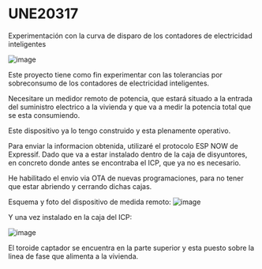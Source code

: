 # UNE20317
Experimentación con la curva de disparo de los contadores de electricidad inteligentes

![image](https://user-images.githubusercontent.com/48222471/219492947-e7747d4d-90d1-499b-b493-321c5ba3bfa8.png)

Este proyecto tiene como fin experimentar con las tolerancias por sobreconsumo de los contadores de electricidad inteligentes.

Necesitare un medidor remoto de potencia, que estará situado a la entrada del suministro electrico a la vivienda y que va a medir la 
potencia total que se esta consumiendo. 

Este dispositivo ya lo tengo construido y esta plenamente operativo. 

Para enviar la informacion obtenida, utilizaré el protocolo ESP NOW de Expressif. Dado que va a estar instalado dentro de la caja de disyuntores, en concreto donde
antes se encontraba el ICP, que ya no es necesario.

He habilitado el envio via OTA de nuevas programaciones, para no tener que estar abriendo y cerrando dichas cajas.

Esquema y foto del dispositivo de medida remoto:
![image](https://user-images.githubusercontent.com/48222471/219496738-8e9a7dd9-9772-4752-a8ce-3a03f290bc8c.png)

Y una vez instalado en la caja del ICP:

![image](https://user-images.githubusercontent.com/48222471/219714644-a326c7a9-073b-46c9-9ab5-386df6488618.png)

El toroide captador se encuentra en la parte superior y esta puesto sobre la linea de fase que alimenta a la vivienda.

         

